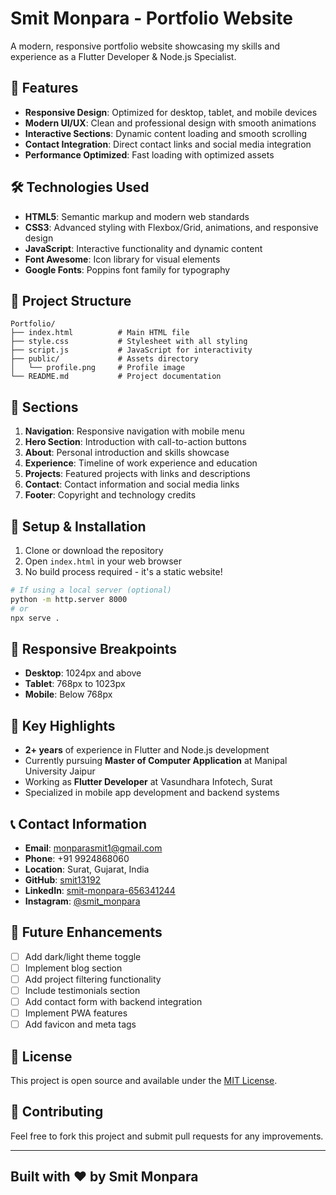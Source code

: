 # Smit Monpara - Portfolio Website

A modern, responsive portfolio website showcasing my skills and experience as a Flutter Developer & Node.js Specialist.

## 🚀 Features

- **Responsive Design**: Optimized for desktop, tablet, and mobile devices
- **Modern UI/UX**: Clean and professional design with smooth animations
- **Interactive Sections**: Dynamic content loading and smooth scrolling
- **Contact Integration**: Direct contact links and social media integration
- **Performance Optimized**: Fast loading with optimized assets

## 🛠️ Technologies Used

- **HTML5**: Semantic markup and modern web standards
- **CSS3**: Advanced styling with Flexbox/Grid, animations, and responsive design
- **JavaScript**: Interactive functionality and dynamic content
- **Font Awesome**: Icon library for visual elements
- **Google Fonts**: Poppins font family for typography

## 📁 Project Structure

```text
Portfolio/
├── index.html          # Main HTML file
├── style.css           # Stylesheet with all styling
├── script.js           # JavaScript for interactivity
├── public/             # Assets directory
│   └── profile.png     # Profile image
└── README.md           # Project documentation
```

## 🎨 Sections

1. **Navigation**: Responsive navigation with mobile menu
2. **Hero Section**: Introduction with call-to-action buttons
3. **About**: Personal introduction and skills showcase
4. **Experience**: Timeline of work experience and education
5. **Projects**: Featured projects with links and descriptions
6. **Contact**: Contact information and social media links
7. **Footer**: Copyright and technology credits

## 🔧 Setup & Installation

1. Clone or download the repository
2. Open `index.html` in your web browser
3. No build process required - it's a static website!

```bash
# If using a local server (optional)
python -m http.server 8000
# or
npx serve .
```

## 📱 Responsive Breakpoints

- **Desktop**: 1024px and above
- **Tablet**: 768px to 1023px
- **Mobile**: Below 768px

## 🎯 Key Highlights

- **2+ years** of experience in Flutter and Node.js development
- Currently pursuing **Master of Computer Application** at Manipal University Jaipur
- Working as **Flutter Developer** at Vasundhara Infotech, Surat
- Specialized in mobile app development and backend systems

## 📞 Contact Information

- **Email**: <monparasmit1@gmail.com>
- **Phone**: +91 9924868060
- **Location**: Surat, Gujarat, India
- **GitHub**: [smit13192](https://github.com/smitmonpara)
- **LinkedIn**: [smit-monpara-656341244](https://in.linkedin.com/in/smit-monpara-656341244)
- **Instagram**: [@smit_monpara](https://www.instagram.com/smit_monpara/)

## 🚀 Future Enhancements

- [ ] Add dark/light theme toggle
- [ ] Implement blog section
- [ ] Add project filtering functionality
- [ ] Include testimonials section
- [ ] Add contact form with backend integration
- [ ] Implement PWA features
- [ ] Add favicon and meta tags

## 📄 License

This project is open source and available under the [MIT License](LICENSE).

## 🤝 Contributing

Feel free to fork this project and submit pull requests for any improvements.

---

## Built with ❤️ by Smit Monpara
